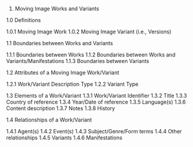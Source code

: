 1. Moving Image Works and Variants

1.0 Definitions

1.0.1 Moving Image Work
1.0.2 Moving Image Variant (i.e., Versions)

1.1 Boundaries between Works and Variants

1.1.1 Boundaries between Works
1.1.2 Boundaries between Works and Variants/Manifestations
1.1.3 Boundaries between Variants

1.2 Attributes of a Moving Image Work/Variant

1.2.1 Work/Variant Description Type
1.2.2 Variant Type

1.3 Elements of a Work/Variant
1.3.1 Work/Variant Identifier
1.3.2 Title
1.3.3 Country of reference
1.3.4 Year/Date of reference
1.3.5 Language(s)
1.3.6 Content description
1.3.7 Notes
1.3.8 History

1.4 Relationships of a Work/Variant

1.4.1 Agent(s)
1.4.2 Event(s)
1.4.3 Subject/Genre/Form terms
1.4.4 Other relationships
1.4.5 Variants
1.4.6 Manifestations


